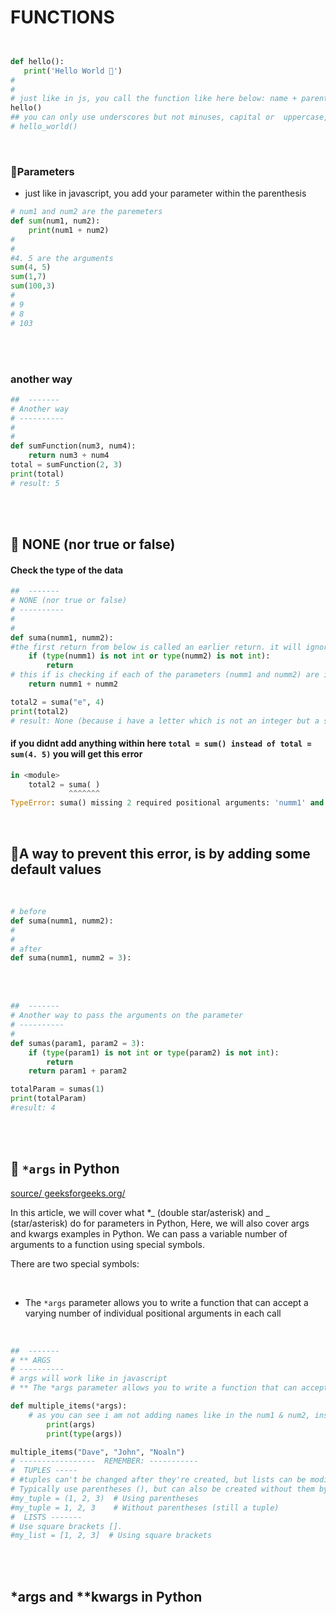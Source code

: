 # FUNCTIONS

```python


def hello():
   print('Hello World 🍰')
#
#
# just like in js, you call the function like here below: name + parentheses
hello()
## you can only use underscores but not minuses, capital or  uppercase, only lowercase
# hello_world()
```

<br>

### 🍭Parameters

- just like in javascript, you add your parameter within the parenthesis

```python
# num1 and num2 are the paremeters
def sum(num1, num2):
    print(num1 + num2)
#
#
#4. 5 are the arguments
sum(4, 5)
sum(1,7)
sum(100,3)
#
# 9
# 8
# 103

```

<br>
<br>

### another way

```python
##  -------
# Another way
# ----------
#
#
def sumFunction(num3, num4):
    return num3 + num4
total = sumFunction(2, 3)
print(total)
# result: 5
```

<br>
<br>

## 🍭 NONE (nor true or false)

#### Check the type of the data

```python
##  -------
# NONE (nor true or false)
# ----------
#
#
def suma(numm1, numm2):
#the first return from below is called an earlier return. it will ignore the second return
    if (type(numm1) is not int or type(numm2) is not int):
        return
# this if is checking if each of the parameters (numm1 and numm2) are integers, but as you can see i purposely added a letter to get an error
    return numm1 + numm2

total2 = suma("e", 4)
print(total2)
# result: None (because i have a letter which is not an integer but a string)
```

#### if you didnt add anything within here `total = sum() instead of total = sum(4. 5)` you will get this error

```python
in <module>
    total2 = suma( )
             ^^^^^^^
TypeError: suma() missing 2 required positional arguments: 'numm1' and 'numm2'
```

<br>

## 🍭A way to prevent this error, is by adding some **default values**

<br>

```python
# before
def suma(numm1, numm2):
#
#
# after
def suma(numm1, numm2 = 3):
```

<br>
<br>

```python
##  -------
# Another way to pass the arguments on the parameter
# ----------
#
def sumas(param1, param2 = 3):
    if (type(param1) is not int or type(param2) is not int):
        return
    return param1 + param2

totalParam = sumas(1)
print(totalParam)
#result: 4
```

<br>
<br>

## 🍭 `*args` in Python

[source/ geeksforgeeks.org/](https://www.geeksforgeeks.org/args-kwargs-python/)

In this article, we will cover what \*_ (double star/asterisk) and _ (star/asterisk) do for parameters in Python, Here, we will also cover args and kwargs examples in Python. We can pass a variable number of arguments to a function using special symbols.

There are two special symbols:

<br>

- The `*args` parameter allows you to write a function that can accept a varying number of individual positional arguments in each call

<br>

```python
##  -------
# ** ARGS
# ----------
# args will work like in javascript
# ** The *args parameter allows you to write a function that can accept a varying number of individual positional arguments in each call

def multiple_items(*args):
    # as you can see i am not adding names like in the num1 & num2, instead i grab the various values within the multiple_items("Dave"...
        print(args)
        print(type(args))

multiple_items("Dave", "John", "Noaln")
# -----------------  REMEMBER: -----------
#  TUPLES -----
# #tuples can't be changed after they're created, but lists can be modified
# Typically use parentheses (), but can also be created without them by simply separating items with commas.
#my_tuple = (1, 2, 3)  # Using parentheses
#my_tuple = 1, 2, 3    # Without parentheses (still a tuple)
#  LISTS -------
# Use square brackets [].
#my_list = [1, 2, 3]  # Using square brackets
```

<br>
<br>

## \*args and \*\*kwargs in Python
